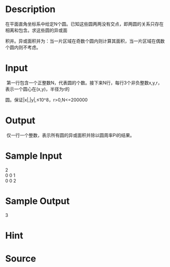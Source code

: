 
# Description

<div class="content"><p>在平面直角坐标系中给定N个圆。已知这些圆两两没有交点，即两圆的关系只存在相离和包含。求这些圆的异或面</p>
<div>积并。异或面积并为：当一片区域在奇数个圆内则计算其面积，当一片区域在偶数个圆内则不考虑。</div></div>

# Input

<div class="content"><p> 第一行包含一个正整数N，代表圆的个数。接下来N行，每行3个非负整数x,y,r，表示一个圆心在(x,y)，半径为r的</p>
<div>圆。保证|x|,|y|,≤10^8，r&gt;0,N&lt;=200000</div></div>

# Output

<div class="content"><p> 仅一行一个整数，表示所有圆的异或面积并除以圆周率Pi的结果。</p></div>

# Sample Input

<div class="content"><span class="sampledata">2 <br/>
0 0 1 <br/>
0 0 2 </span></div>

# Sample Output

<div class="content"><span class="sampledata">3</span></div>

# Hint

<div class="content"><p></p></div>

# Source

<div class="content"><p><a href="problemset.php?search="></a></p></div>

